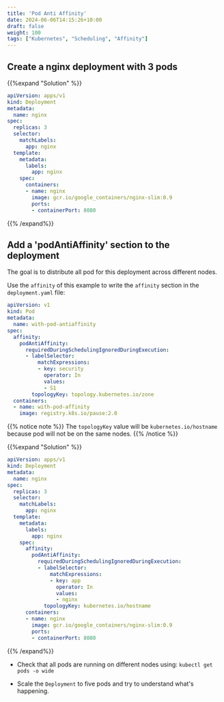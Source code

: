 ```yaml
---
title: 'Pod Anti Affinity'
date: 2024-06-06T14:15:26+10:00
draft: false
weight: 100
tags: ["Kubernetes", "Scheduling", "Affinity"]
---
```


## Create a nginx deployment with 3 pods


{{%expand "Solution" %}}
```yaml
apiVersion: apps/v1
kind: Deployment
metadata:
  name: nginx
spec:
  replicas: 3
  selector:
    matchLabels:
      app: nginx
  template:
    metadata:
      labels:
        app: nginx
    spec:
      containers:
      - name: nginx
        image: gcr.io/google_containers/nginx-slim:0.9
        ports:
        - containerPort: 8080
```
{{% /expand%}}

## Add a 'podAntiAffinity' section to the deployment

The goal is to distribute all pod for this deployment across different nodes.

Use the `affinity` of this example to write the `affinity` section in the `deployment.yaml` file:

```yaml
apiVersion: v1
kind: Pod
metadata:
  name: with-pod-antiaffinity
spec:
  affinity:
    podAntiAffinity:
      requiredDuringSchedulingIgnoredDuringExecution:
      - labelSelector:
          matchExpressions:
          - key: security
            operator: In
            values:
            - S1
        topologyKey: topology.kubernetes.io/zone
  containers:
  - name: with-pod-affinity
    image: registry.k8s.io/pause:2.0
```

{{% notice note %}}
The `topologyKey` value will be `kubernetes.io/hostname` because pod will not be on the same nodes.
{{% /notice %}}

{{%expand "Solution" %}}
```yaml
apiVersion: apps/v1
kind: Deployment
metadata:
  name: nginx
spec:
  replicas: 3
  selector:
    matchLabels:
      app: nginx
  template:
    metadata:
      labels:
        app: nginx
    spec:
      affinity:
        podAntiAffinity:
          requiredDuringSchedulingIgnoredDuringExecution:
          - labelSelector:
              matchExpressions:
              - key: app
                operator: In
                values:
                - nginx
            topologyKey: kubernetes.io/hostname
      containers:
      - name: nginx
        image: gcr.io/google_containers/nginx-slim:0.9
        ports:
        - containerPort: 8080
```
{{% /expand%}}

- Check that all pods are running on different nodes using:
`kubectl get pods -o wide`

- Scale the `Deployment` to five pods and try to understand what's happening.